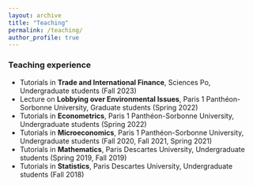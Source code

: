 ```yaml
---
layout: archive
title: "Teaching"
permalink: /teaching/
author_profile: true
---
```


### Teaching experience
* Tutorials in **Trade and International Finance**, Sciences Po, Undergraduate students (Fall 2023)
* Lecture on **Lobbying over Environmental Issues**, Paris 1 Panthéon-Sorbonne University, Graduate students (Spring 2022)
* Tutorials in **Econometrics**, Paris 1 Panthéon-Sorbonne University, Undergraduate students (Spring 2022)
* Tutorials in **Microeconomics**, Paris 1 Panthéon-Sorbonne University, Undergraduate students (Fall 2020, Fall 2021, Spring 2021)
* Tutorials in **Mathematics**, Paris Descartes University, Undergraduate students (Spring 2019, Fall 2019)
* Tutorials in **Statistics**, Paris Descartes University, Undergraduate students (Fall 2018)
